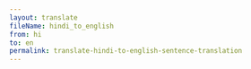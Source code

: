 ```yaml
--- 
layout: translate 
fileName: hindi_to_english
from: hi
to: en 
permalink: translate-hindi-to-english-sentence-translation
---
```

